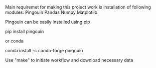 
Main requiremet for making this project work is installation of following modules:
Pingouin
Pandas
Numpy
Matplotlib

Pingouin can be easily installed using pip

pip install pingouin

or conda

conda install -c conda-forge pingouin

Use "make" to initiate workflow and download necessary data

